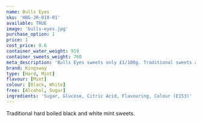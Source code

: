 ```yaml
---
name: Bulls Eyes
sku: 'HBG-JR-018-01'
available: TRUE
image: 'bulls-eyes.jpg'
purchase_option: 1
price: 1
cost_price: 0.6
container_water_weight: 919
container_sweets_weight: 760
meta_description: 'Bulls Eyes sweets only £1/100g. Traditional sweets and more at Humbugs Confectionery Store. Specialists in satisfying your sweet tooth!'
brand: Kingsway
type: [Hard, Mint]
flavour: [Mint]
colour: [Black, White]
free: [Alcohol, Sugar]
ingredients: 'Sugar, Glucose, Citric Acid, Flavouring, Colour (E153)'
---
```

Traditional hard boiled black and white mint sweets.